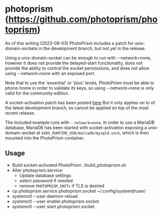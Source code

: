 # photoprism (https://github.com/photoprism/photoprism)

As of this writing (2023-09-03) PhotoPrism includes a patch for
unix-domain-sockets in the development branch, but not yet in the release.

Using a unix-domain-socket can be enough to run with --network=none, however
it does not provide the delayed-start functionality, does not provide the ability
to control the socket permissions, and does not allow using --network=none
with an exposed port.

Note that to use the 'essential' or 'plus' levels, PhotoPrism must be able to
phone-home in order to validate its keys, so using --network=none is only
valid for the community-edition.

A socket-activation patch has been posted [here](https://github.com/photoprism/photoprism/pull/3696)
But it only applies on to of the latest development branch, so cannot be applied
on top of the most recent release.

The included example runs with `--network=none`.  In order to use a MariaDB database, MariaDB
has been started with socket-activation exposing a unix-domain-socket at 
`$XDG_RUNTIME_DIR/mariadb/mysqld.sock`, which is then mounted into the PhotoPrism container.

## Usage
* Build socket-activated PhotoPrism
  ./build_photoprism.sh
* Alter photoprism.service:
  * Update database settings
  * select password if needed
  * remove `PHOTOPRISM_INIT=` if TLS is desired
* cp photoprism.service photoprism.socket ~/.config/systemd/user/
* systemctl --user daemon-reload
* systemctl --user enable photoprism.socket
* systemctl --user start photoprism.socket
